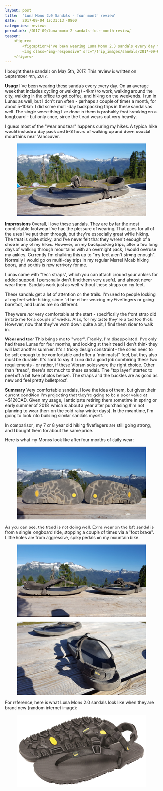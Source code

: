 ```yaml
---
layout: post
title:  "Luna Mono 2.0 Sandals - four month review"
date:   2017-09-04 19:31:13 -0800
categories: reviews
permalink: /2017-09/luna-mono-2-sandals-four-month-review/
teaser:
    <figure>
        <figcaption>I've been wearing Luna Mono 2.0 sandals every day for four months. I love them, but they're not fairing all that well.</figcaption>
        <img class="img-responsive" src="/trip_images/sandals/2017-09-04-luna-mono-2-sandals-four-month-review/1.jpg" />
    </figure>
---
```

I bought these sandals on May 5th, 2017. This review is written on September 4th, 2017.

**Usage**
I've been wearing these sandals every every day. On an average week that includes cycling or walking (~4km) to work, walking around the city, walking in the office to get coffee, and hiking on the weekends. I run in Lunas as well, but I don't run often - perhaps a couple of times a month, for about 5-10km. I did some multi-day backpacking trips in these sandals as well. The single worst thing I've done in them is probably foot breaking on a longboard - but only once, since the tread wears out very heavily.

I guess most of the "wear and tear" happens during my hikes. A typical hike would include a day pack and 5-8 hours of walking up and down coastal mountains near Vancouver.

<figure>
    <img class="img-responsive" src="/trip_images/sandals/2017-09-04-luna-mono-2-sandals-four-month-review/2.jpg" />
</figure>

**Impressions**
Overall, I love these sandals. They are by far the most comfortable footwear I've had the pleasure of wearing. That goes for all of the uses I've put them through, but they're especially great while hiking. The treat is quite sticky, and I've never felt that they weren't enough of a shoe in any of my hikes. However, on my backpacking trips, after a few long days of walking through mountains with an overnight pack, I would overuse my ankles. Currently I'm chalking this up to "my feet aren't strong enough". Normally I would go on multi-day trips in my regular Merrel Moab hiking boots, and so this is new territory for me.

Lunas came with "tech straps", which you can attach around your ankles for added support. I personally don't find them very useful, and almost never wear them. Sandals work just as well without these straps on my feet.

These sandals get a lot of attention on the trails. I'm used to people looking at my feet while hiking, since I'd be either wearing my Fivefingers or going barefoot, and Lunas are no different.

They were *not* very comfortable at the start - specifically the front strap did irritate me for a couple of weeks. Also, for my taste they're a tad too thick. However, now that they've worn down quite a bit, I find them nicer to walk in.

**Wear and tear**
This brings me to "wear". Frankly, I'm disappointed. I've only had these Lunas for four months, and looking at their tread I don't think they will last another summer. It's a tricky design constraint - the soles need to be soft enough to be comfortable and offer a "minimalist" feel, but they also must be durable. It's hard to say if Luna did a good job combining these two requirements - or rather, if these Vibram soles were the right choice. Other than "tread", there's not much to these sandals. The "top layer" started to peel off a bit (see photos below). The straps and the buckles are as good as new and feel pretty bulletproof.

**Summary**
Very comfortable sandals, I love the idea of them, but given their current condition I'm projecting that they're going to be a poor value at ~$120CAD. Given my usage, I anticipate retiring them sometime in spring or early summer of 2018, which is about a year after purchasing (I'm not planning to wear them on the cold rainy winter days). In the meantime, I'm going to look into building similar sandals myself.

In comparison, my 7 or 8 year old hiking fivefingers are still going strong, and I bought them for about the same price.

Here is what my Monos look like after four months of daily wear:

<figure>
    <img class="img-responsive" src="/trip_images/sandals/2017-09-04-luna-mono-2-sandals-four-month-review/1.jpg" />
</figure>

As you can see, the tread is not doing well. Extra wear on the left sandal is from a single longboard ride, stopping a couple of times via a "foot brake". Little holes are from aggressive, spiky pedals on my mountain bike.

<figure>
    <img class="img-responsive" src="/trip_images/sandals/2017-09-04-luna-mono-2-sandals-four-month-review/3.jpg" />
</figure>

<figure>
    <img class="img-responsive" src="/trip_images/sandals/2017-09-04-luna-mono-2-sandals-four-month-review/4.jpg" />
</figure>

For reference, here is what Luna Mono 2.0 sandals look like when they are brand new (random internet image):

<figure>
    <img class="img-responsive" src="/trip_images/sandals/2017-09-04-luna-mono-2-sandals-four-month-review/1.1.jpg" />
</figure>